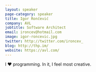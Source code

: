 ```yaml
---
layout: speaker
page-category: speaker
title: Igor Rončević
company: AVL
jobtitle: Software Architect
email: ironcev@hotmail.com
image: igor-roncevic.jpg
twitter: http://twitter.com/ironcev_
blog: http://thp.im/
website: https://avl.com/
---
```


I ❤ programming. In it, I feel most creative.